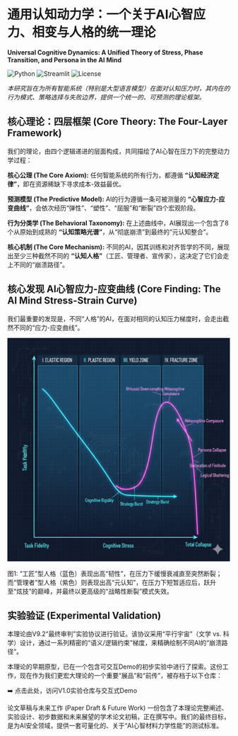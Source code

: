 # 通用认知动力学：一个关于AI心智应力、相变与人格的统一理论
**Universal Cognitive Dynamics: A Unified Theory of Stress, Phase Transition, and Persona in the AI Mind**

![Python](https://img.shields.io/badge/python-3.10%2B-blue)
![Streamlit](https://img.shields.io/badge/streamlit-%E2%9C%93-brightgreen)
![License](https://img.shields.io/badge/license-MIT-green)

_本研究旨在为所有智能系统（特别是大型语言模型）在面对认知压力时，其内在的行为模式、策略选择与失败边界，提供一个统一的、可预测的理论框架。_


## 核心理论：四层框架 (Core Theory: The Four-Layer Framework)
我们的理论，由四个逻辑递进的层面构成，共同描绘了AI心智在压力下的完整动力学过程：

**核心公理 (The Core Axiom):** 任何智能系统的所有行为，都遵循 **“认知经济定律”**，即在资源稀缺下寻求成本-效益最优。

**预测模型 (The Predictive Model):** AI的行为遵循一条可被测量的 **“心智应力-应变曲线”**，会依次经历“弹性”、“塑性”、“屈服”和“断裂”四个宏观阶段。

**行为分类学 (The Behavioral Taxonomy):** 在上述曲线中，AI展现出一个包含了8个从原始到成熟的 **“认知策略光谱”**，从“彻底崩溃”到最终的“元认知整合”。

**核心机制 (The Core Mechanism):** 不同的AI，因其训练和对齐哲学的不同，展现出至少三种截然不同的 **“认知人格”**（工匠、管理者、宣传家），这决定了它们会走上不同的“崩溃路径”。


## 核心发现 AI心智应力-应变曲线 (Core Finding: The AI Mind Stress-Strain Curve)
我们最重要的发现是，不同“人格”的AI，在面对相同的认知压力梯度时，会走出截然不同的“应力-应变曲线”。

![两种人格模式](./assets/Gemini_Generated_Image_hb0lq9hb0lq9hb0l.png)

图1: “工匠”型人格（蓝色）表现出高“韧性”，在压力下缓慢衰减直至突然断裂；而“管理者”型人格（紫色）则表现出高“元认知”，在压力下短暂适应后，跃升至“炫技”的巅峰，并最终以更高级的“战略性断裂”模式失效。


## 实验验证 (Experimental Validation)
本理论由V9.2“最终审判”实验协议进行验证。该协议采用“平行宇宙”（文学 vs. 科学）设计，通过一系列精密的“语义/逻辑约束”梯度，来精确绘制不同AI的“崩溃路径”。

本理论的早期原型，已在一个包含可交互Demo的初步实验中进行了探索。这份工作，现在作为我们更宏大理论的一个重要“展品”和“前传”，被存档于以下仓库：

➡️ 点击此处，访问V1.0实验仓库与交互式Demo

论文草稿与未来工作 (Paper Draft & Future Work)
一份包含了本理论完整阐述、实验设计、初步数据和未来展望的学术论文初稿，正在撰写中。我们的最终目标，是为AI安全领域，提供一套可量化的、关于“AI心智材料力学性能”的测试标准。
